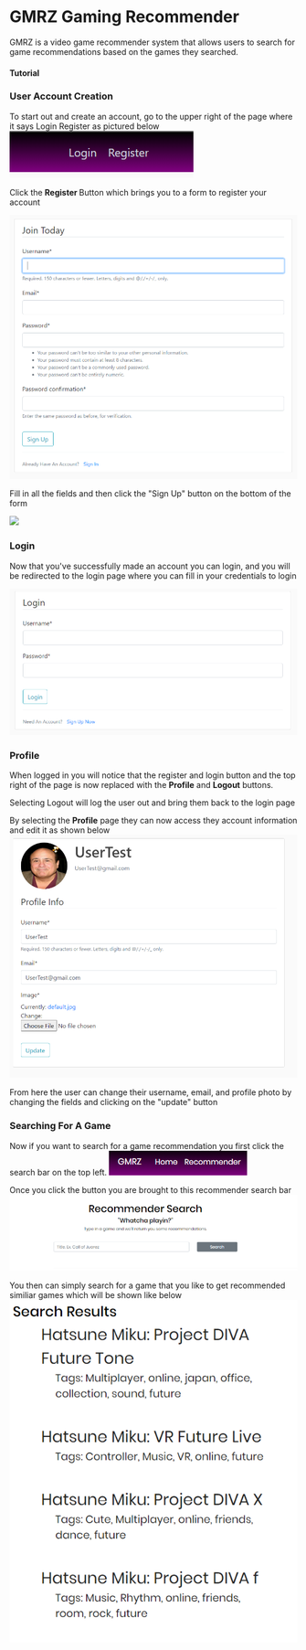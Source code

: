 # GMRZ Gaming Recommender
GMRZ is a video game recommender system that allows users to search for game recommendations based on the games they searched.

<h4>Tutorial</h4>
<h3>User Account Creation</h3>

To start out and create an account, go to the upper right of the page where it says Login Register as pictured below
![](GMRZ%20Tutorial/LoginHomePage.png)

Click the <b> Register </b> Button which brings you to a form to register your account

![](GMRZ%20Tutorial/RegisterPage.png)

Fill in all the fields and then click the "Sign Up" button on the bottom of the form

![](GMRZ%20Tutorial/RegisteredFilledIn.png)


<h3> Login </h3>

Now that you've successfully made an account you can login, and you will be redirected to the login page where you can fill in your credentials to login

![](GMRZ%20Tutorial/LoginPage.png)

<h3>Profile</h3>

When logged in you will notice that the register and login button and the top right of the page is now replaced with the <b>Profile</b> and <b>Logout</b> buttons. 

Selecting Logout will log the user out and bring them back to the login page

By selecting the <b>Profile</b> page they can now access they account information and edit it as shown below
![](GMRZ%20Tutorial/ProfilePage.png)

From here the user can change their username, email, and profile photo by changing the fields and clicking on the "update" button

<h3>Searching For A Game</h3>

Now if you want to search for a game recommendation you first click the search bar on the top left.
![](GMRZ%20Tutorial/search.png)

Once you click the button you are brought to this recommender search bar
![](GMRZ%20Tutorial/search1.png)

You then can simply search for a game that you like to get recommended similiar games which will be shown like below
![](GMRZ%20Tutorial/search2.png)
